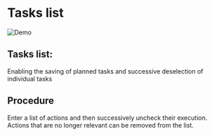 # Tasks list
![Demo](https://github.com/ZbigniewForys/Lista-zadan/tree/main/images/demo.png)

## Tasks list: 
Enabling the saving of planned tasks and successive deselection of individual tasks

## Procedure
Enter a list of actions and then successively uncheck their execution.
Actions that are no longer relevant can be removed from the list.
